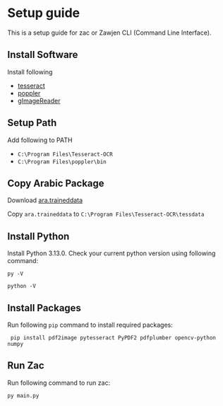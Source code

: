 # Setup guide
This is a setup guide for zac or Zawjen CLI (Command Line Interface). 

## Install Software
Install following

- [tesseract](https://github.com/tesseract-ocr/tesseract/releases/tag/5.5.0)
- [poppler](https://github.com/oschwartz10612/poppler-windows/releases/tag/v24.08.0-0)
- [gImageReader](https://github.com/manisandro/gImageReader/releases/download/v3.4.2/gImageReader_3.4.2_qt5_i686.exe)

## Setup Path
Add following to PATH
- `C:\Program Files\Tesseract-OCR`
- `C:\Program Files\poppler\bin`

## Copy Arabic Package
Download [ara.traineddata](https://github.com/tesseract-ocr/tessdata/raw/refs/heads/main/ara.traineddata)

Copy `ara.traineddata` to `C:\Program Files\Tesseract-OCR\tessdata`

## Install Python
Install Python 3.13.0. Check your current python version using following command:

```
py -V
```

```
python -V
```

## Install Packages
Run following `pip` command to install required packages:

```
 pip install pdf2image pytesseract PyPDF2 pdfplumber opencv-python numpy
```

## Run Zac
Run following command to run zac:

```
py main.py
```